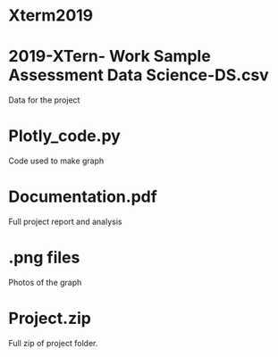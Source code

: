 # Xterm2019
#
# 2019-XTern- Work Sample Assessment Data Science-DS.csv
Data for the project
# Plotly_code.py
Code used to make graph
# Documentation.pdf
Full project report and analysis
# .png files
Photos of the graph
# Project.zip
Full zip of project folder.
